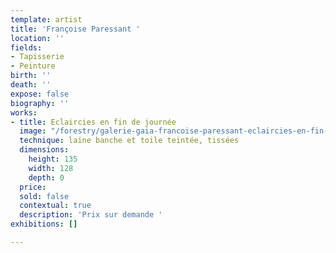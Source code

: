 ```yaml
---
template: artist
title: 'Françoise Paressant '
location: ''
fields:
- Tapisserie
- Peinture
birth: ''
death: ''
expose: false
biography: ''
works:
- title: Eclaircies en fin de journée
  image: "/forestry/galerie-gaia-francoise-paressant-eclaircies-en-fin-de-journee-laine-blanche-toile-teintee-acrylique-crayon-135x128-2020.jpg"
  technique: laine banche et toile teintée, tissées
  dimensions:
    height: 135
    width: 128
    depth: 0
  price: 
  sold: false
  contextual: true
  description: 'Prix sur demande '
exhibitions: []

---
```

